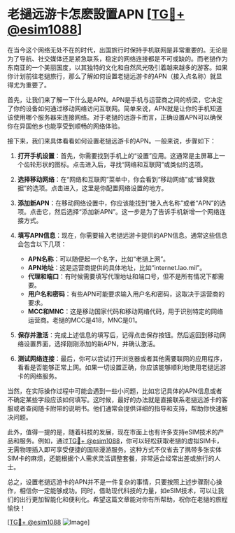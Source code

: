 # 老撾远游卡怎麽設置APN [[TG💪+ @esim1088](https://t.me/s/esim1088)]

在当今这个网络无处不在的时代，出国旅行时保持手机联网是非常重要的。无论是为了导航、社交媒体还是紧急联系，稳定的网络连接都是不可或缺的。而老撾作为东南亚的一个美丽国度，以其独特的文化和自然风光吸引着越来越多的游客。如果你计划前往老撾旅行，那么了解如何设置老撾远游卡的APN（接入点名称）就显得尤为重要了。

首先，让我们来了解一下什么是APN。APN是手机与运营商之间的桥梁，它决定了你的设备如何通过移动网络访问互联网。简单来说，APN就是让你的手机知道该使用哪个服务器来连接网络。对于老撾的远游卡而言，正确设置APN可以确保你在异国他乡也能享受到顺畅的网络体验。

接下来，我们来具体看看如何设置老撾远游卡的APN。一般来说，步骤如下：

1. **打开手机设置**：首先，你需要找到手机上的“设置”应用。这通常是主屏幕上一个齿轮形状的图标。点击进入后，寻找“网络和互联网”或类似的选项。

2. **选择移动网络**：在“网络和互联网”菜单中，你会看到“移动网络”或“蜂窝数据”的选项。点击进入，这里是你配置网络设置的地方。

3. **添加新APN**：在移动网络设置中，你应该能找到“接入点名称”或者“APN”的选项。点击它，然后选择“添加新APN”。这一步是为了告诉手机新增一个网络连接方式。

4. **填写APN信息**：现在，你需要输入老撾远游卡提供的APN信息。通常这些信息会包含以下几项：
   - **APN名称**：可以随便起一个名字，比如“老撾上网”。
   - **APN地址**：这是运营商提供的具体地址，比如“internet.lao.mil”。
   - **代理和端口**：有时候需要填写代理地址和端口号，但不是所有情况下都需要。
   - **用户名和密码**：有些APN可能要求输入用户名和密码，这取决于运营商的要求。
   - **MCC和MNC**：这是移动国家代码和移动网络代码，用于识别特定的网络运营商。老撾的MCC是418，MNC是01。

5. **保存并激活**：完成上述信息的填写后，记得点击保存按钮。然后返回到移动网络设置界面，选择刚刚添加的新APN，并确认激活。

6. **测试网络连接**：最后，你可以尝试打开浏览器或者其他需要联网的应用程序，看看是否能够正常上网。如果一切设置正确，你应该能够顺利地使用老撾远游卡的网络服务。

当然，在实际操作过程中可能会遇到一些小问题，比如忘记具体的APN信息或者不确定某些字段应该如何填写。这时候，最好的办法就是直接联系老撾远游卡的客服或者查阅随卡附带的说明书。他们通常会提供详细的指导和支持，帮助你快速解决问题。

此外，值得一提的是，随着科技的发展，现在市面上也有许多支持eSIM技术的产品和服务。例如，通过[TG💪+ @esim1088](https://t.me/s/esim1088)，你可以轻松获取老撾的虚拟SIM卡，无需物理插入即可享受便捷的国际漫游服务。这种方式不仅省去了携带多张实体SIM卡的麻烦，还能根据个人需求灵活调整套餐，非常适合经常出差或旅行的人士。

总之，设置老撾远游卡的APN并不是一件复杂的事情，只要按照上述步骤耐心操作，相信你一定能够成功。同时，借助现代科技的力量，如eSIM技术，可以让我们的出行更加智能化和便利化。希望这篇文章能对你有所帮助，祝你在老撾的旅程愉快！

[[TG💪+ @esim1088](https://t.me/s/esim1088) ![Image](https://i.postimg.cc/4NQfJmqS/Snipaste-2025-05-13-00-14-12.png)]